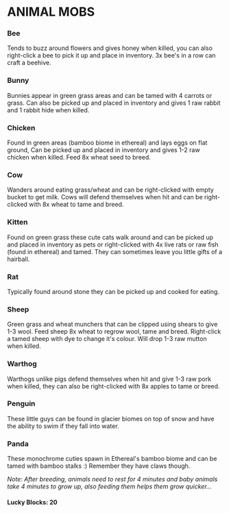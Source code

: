 # ANIMAL MOBS

### Bee
Tends to buzz around flowers and gives honey when killed, you can also right-click a bee to pick it up and place in inventory. 3x bee's in a row can craft a beehive.

### Bunny
Bunnies appear in green grass areas and can be tamed with 4 carrots or grass. Can also be picked up and placed in inventory and gives 1 raw rabbit and 1 rabbit hide when killed.

### Chicken
Found in green areas (bamboo biome in ethereal) and lays eggs on flat ground, Can be picked up and placed in inventory and gives 1-2 raw chicken when killed. Feed 8x wheat seed to breed.

### Cow
Wanders around eating grass/wheat and can be right-clicked with empty bucket to get milk. Cows will defend themselves when hit and can be right-clicked with 8x wheat to tame and breed.

### Kitten
Found on green grass these cute cats walk around and can be picked up and placed in inventory as pets or right-clicked with 4x live rats or raw fish (found in ethereal) and tamed.  They can sometimes leave you little gifts of a hairball.

### Rat
Typically found around stone they can be picked up and cooked for eating.

### Sheep
Green grass and wheat munchers that can be clipped using shears to give 1-3 wool. Feed sheep 8x wheat to regrow wool, tame and breed.  Right-click a tamed sheep with dye to change it's colour.  Will drop 1-3 raw mutton when killed.

### Warthog
Warthogs unlike pigs defend themselves when hit and give 1-3 raw pork when killed, they can also be right-clicked with 8x apples to tame or breed.

### Penguin
These little guys can be found in glacier biomes on top of snow and have the ability to swim if they fall into water.

### Panda
These monochrome cuties spawn in Ethereal's bamboo biome and can be tamed with bamboo stalks :)  Remember they have claws though.

*Note: After breeding, animals need to rest for 4 minutes and baby animals take 4 minutes to grow up, also feeding them helps them grow quicker...*

#### Lucky Blocks: 20
